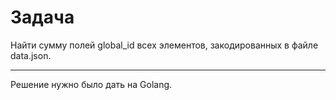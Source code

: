 # Задача
Найти сумму полей global_id всех элементов, закодированных в файле data.json.
___
Решение нужно было дать на Golang.